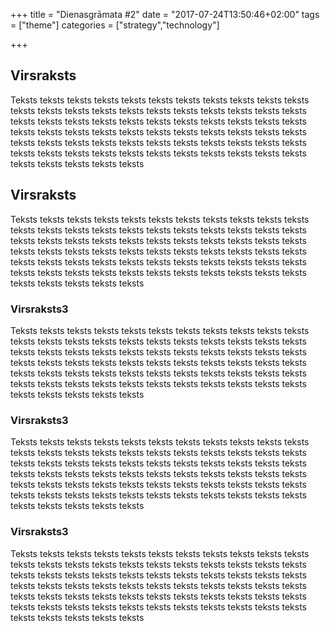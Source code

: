 +++
title = "Dienasgrāmata #2"
date = "2017-07-24T13:50:46+02:00"
tags = ["theme"]
categories = ["strategy","technology"]

+++

## Virsraksts

Teksts teksts teksts teksts teksts teksts teksts teksts teksts teksts teksts teksts teksts teksts teksts teksts teksts teksts teksts teksts teksts teksts teksts teksts teksts teksts teksts teksts teksts teksts teksts teksts teksts teksts teksts teksts teksts teksts teksts teksts teksts teksts teksts teksts teksts teksts teksts teksts teksts teksts teksts teksts teksts teksts teksts teksts teksts teksts teksts teksts teksts teksts teksts teksts teksts teksts teksts teksts teksts teksts teksts 

## Virsraksts

Teksts teksts teksts teksts teksts teksts teksts teksts teksts teksts teksts teksts teksts teksts teksts teksts teksts teksts teksts teksts teksts teksts teksts teksts teksts teksts teksts teksts teksts teksts teksts teksts teksts teksts teksts teksts teksts teksts teksts teksts teksts teksts teksts teksts teksts teksts teksts teksts teksts teksts teksts teksts teksts teksts teksts teksts teksts teksts teksts teksts teksts teksts teksts teksts teksts teksts teksts teksts teksts teksts teksts 

### Virsraksts3

Teksts teksts teksts teksts teksts teksts teksts teksts teksts teksts teksts teksts teksts teksts teksts teksts teksts teksts teksts teksts teksts teksts teksts teksts teksts teksts teksts teksts teksts teksts teksts teksts teksts teksts teksts teksts teksts teksts teksts teksts teksts teksts teksts teksts teksts teksts teksts teksts teksts teksts teksts teksts teksts teksts teksts teksts teksts teksts teksts teksts teksts teksts teksts teksts teksts teksts teksts teksts teksts teksts teksts 

### Virsraksts3

Teksts teksts teksts teksts teksts teksts teksts teksts teksts teksts teksts teksts teksts teksts teksts teksts teksts teksts teksts teksts teksts teksts teksts teksts teksts teksts teksts teksts teksts teksts teksts teksts teksts teksts teksts teksts teksts teksts teksts teksts teksts teksts teksts teksts teksts teksts teksts teksts teksts teksts teksts teksts teksts teksts teksts teksts teksts teksts teksts teksts teksts teksts teksts teksts teksts teksts teksts teksts teksts teksts teksts 

### Virsraksts3

Teksts teksts teksts teksts teksts teksts teksts teksts teksts teksts teksts teksts teksts teksts teksts teksts teksts teksts teksts teksts teksts teksts teksts teksts teksts teksts teksts teksts teksts teksts teksts teksts teksts teksts teksts teksts teksts teksts teksts teksts teksts teksts teksts teksts teksts teksts teksts teksts teksts teksts teksts teksts teksts teksts teksts teksts teksts teksts teksts teksts teksts teksts teksts teksts teksts teksts teksts teksts teksts teksts teksts 